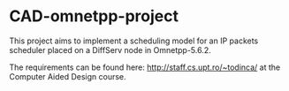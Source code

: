 # CAD-omnetpp-project

This project aims to implement a scheduling model for an IP packets scheduler placed on a DiffServ node in Omnetpp-5.6.2. 

The requirements can be found here: http://staff.cs.upt.ro/~todinca/ at the Computer Aided Design course.

